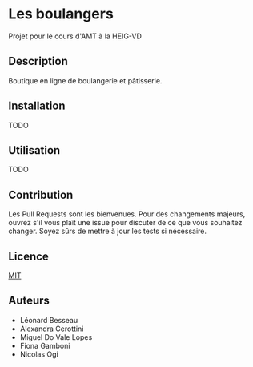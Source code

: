 # Les boulangers
Projet pour le cours d'AMT à la HEIG-VD

## Description
Boutique en ligne de boulangerie et pâtisserie.

## Installation
TODO

## Utilisation
TODO

## Contribution
Les Pull Requests sont les bienvenues. Pour des changements majeurs, ouvrez s'il vous plaît une issue pour discuter de ce que vous souhaitez changer.
Soyez sûrs de mettre à jour les tests si nécessaire.

## Licence
[MIT](https://choosealicense.com/licenses/mit/)

## Auteurs
- Léonard Besseau
- Alexandra Cerottini
- Miguel Do Vale Lopes
- Fiona Gamboni
- Nicolas Ogi
